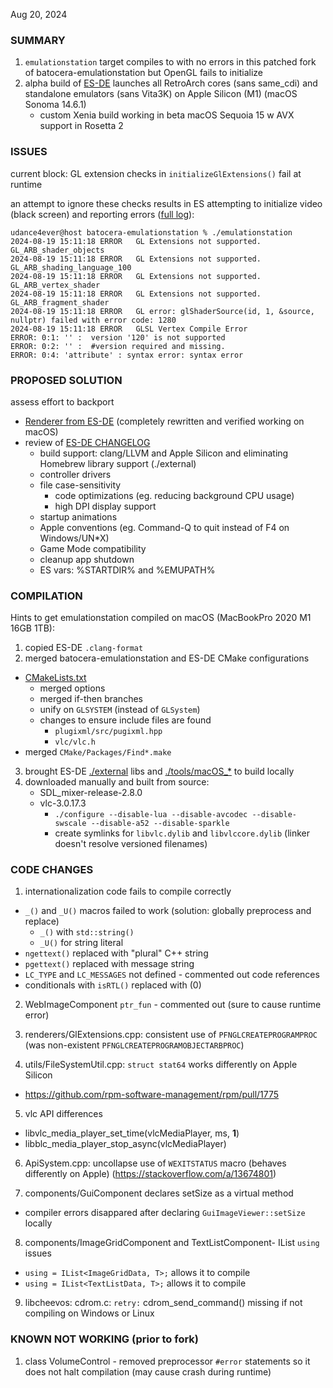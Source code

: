 Aug 20, 2024

### SUMMARY
1. `emulationstation` target compiles to with no errors in this patched fork of batocera-emulationstation but OpenGL fails to initialize
2. alpha build of [ES-DE](https://es-de.org) launches all RetroArch cores (sans same_cdi) and standalone emulators (sans Vita3K) on Apple Silicon (M1) (macOS Sonoma 14.6.1)
	* custom Xenia build working in beta macOS Sequoia 15 w AVX support in Rosetta 2

### ISSUES
current block: GL extension checks in `initializeGlExtensions()` fail at runtime

an attempt to ignore these checks results in ES attempting to initialize video (black screen) and reporting errors ([full log](https://pastebin.com/vL6PcTdY)):
```
udance4ever@host batocera-emulationstation % ./emulationstation
2024-08-19 15:11:18	ERROR	GL Extensions not supported. GL_ARB_shader_objects
2024-08-19 15:11:18	ERROR	GL Extensions not supported. GL_ARB_shading_language_100
2024-08-19 15:11:18	ERROR	GL Extensions not supported. GL_ARB_vertex_shader
2024-08-19 15:11:18	ERROR	GL Extensions not supported. GL_ARB_fragment_shader
2024-08-19 15:11:18	ERROR	GL error: glShaderSource(id, 1, &source, nullptr) failed with error code: 1280
2024-08-19 15:11:18	ERROR	GLSL Vertex Compile Error
ERROR: 0:1: '' :  version '120' is not supported
ERROR: 0:2: '' :  #version required and missing.
ERROR: 0:4: 'attribute' : syntax error: syntax error
```
### PROPOSED SOLUTION

assess effort to backport
* [Renderer from ES-DE](https://gitlab.com/es-de/emulationstation-de/-/blob/master/es-core/src/renderers/Renderer.cpp) (completely rewritten and verified working on macOS)
* review of [ES-DE CHANGELOG](https://gitlab.com/es-de/emulationstation-de/-/blob/master/CHANGELOG.md)
	* build support: clang/LLVM and Apple Silicon and eliminating Homebrew library support (./external)
 	* controller drivers
 	* file case-sensitivity
    	* code optimizations (eg. reducing background CPU usage)
        * high DPI display support
  	* startup animations
  	* Apple conventions (eg. Command-Q to quit instead of F4 on Windows/UN*X)
   	* Game Mode compatibility
   	* cleanup app shutdown
   	* ES vars: %STARTDIR% and %EMUPATH%

### COMPILATION
Hints to get emulationstation compiled on macOS (MacBookPro 2020 M1 16GB 1TB):

1. copied ES-DE `.clang-format`
2. merged batocera-emulationstation and ES-DE CMake configurations
* [CMakeLists.txt](CMakeLists.txt)
	* merged options
	* merged if-then branches
	* unify on `GLSYSTEM` (instead of `GLSystem`)
	* changes to ensure include files are found
		* `plugixml/src/pugixml.hpp`
		* `vlc/vlc.h`
*  merged `CMake/Packages/Find*.make`
3. brought ES-DE [./external](https://gitlab.com/es-de/emulationstation-de/-/tree/master/external) libs and [./tools/macOS_*](https://gitlab.com/es-de/emulationstation-de/-/tree/master/tools) to build locally
4. downloaded manually and built from source:
	* SDL_mixer-release-2.8.0
	* vlc-3.0.17.3
	  	* `./configure --disable-lua --disable-avcodec --disable-swscale --disable-a52 --disable-sparkle`
		* create symlinks for `libvlc.dylib` and `libvlccore.dylib` (linker doesn't resolve versioned filenames)

### CODE CHANGES

1. internationalization code fails to compile correctly
* `_()` and `_U()` macros failed to work (solution: globally preprocess and replace)
	* `_()` with `std::string()`
	* `_U()` for string literal
* `ngettext()` replaced with "plural" C++ string
* `pgettext()` replaced with message string
* `LC_TYPE` and `LC_MESSAGES` not defined - commented out code references
* conditionals with `isRTL()` replaced with (0)

2. WebImageComponent `ptr_fun` - commented out (sure to cause runtime error)

3. renderers/GlExtensions.cpp: consistent use of `PFNGLCREATEPROGRAMPROC` (was non-existent `PFNGLCREATEPROGRAMOBJECTARBPROC`)

4. utils/FileSystemUtil.cpp: `struct stat64` works differently on Apple Silicon
* https://github.com/rpm-software-management/rpm/pull/1775

5. vlc API differences
* libvlc_media_player_set_time(vlcMediaPlayer, ms, **1**)
* libblc_media_player_stop_async(vlcMediaPlayer)

6. ApiSystem.cpp: uncollapse use of `WEXITSTATUS` macro (behaves differently on Apple) (https://stackoverflow.com/a/13674801)

7. components/GuiComponent declares setSize as a virtual method
* compiler errors disappared after declaring `GuiImageViewer::setSize` locally

8. components/ImageGridComponent and TextListComponent- IList `using` issues
* `using = IList<ImageGridData, T>;` allows it to compile
* `using = IList<TextListData, T>;` allows it to compile

9. libcheevos: cdrom.c: `retry:`  cdrom_send_command() missing if not compiling on Windows or Linux

### KNOWN NOT WORKING (prior to fork)

1. class VolumeControl - removed preprocessor `#error` statements so it does not halt compilation (may cause crash during runtime)
